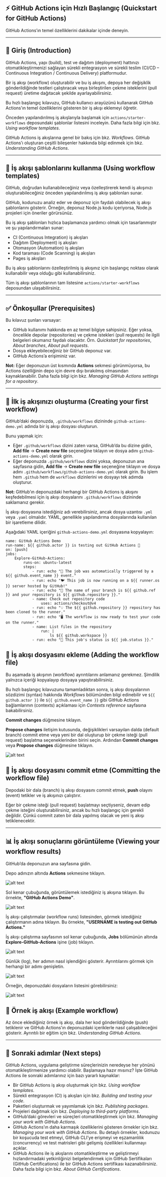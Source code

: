 ## ⚡ GitHub Actions için Hızlı Başlangıç (Quickstart for GitHub Actions)

GitHub Actions’ın temel özelliklerini dakikalar içinde deneyin.

---

## 📖 Giriş (Introduction)

GitHub Actions, yapı (build), test ve dağıtım (deployment) hattınızı otomatikleştirmenizi sağlayan sürekli entegrasyon ve sürekli teslim (CI/CD – Continuous Integration / Continuous Delivery) platformudur.

Bir iş akışı (workflow) oluşturabilir ve bu iş akışını, depoya her değişiklik gönderildiğinde testleri çalıştıracak veya birleştirilen çekme isteklerini (pull request) üretime dağıtacak şekilde ayarlayabilirsiniz.

Bu hızlı başlangıç kılavuzu, GitHub kullanıcı arayüzünü kullanarak GitHub Actions’ın temel özelliklerini gösteren bir iş akışı eklemeyi öğretir.

Önceden yapılandırılmış iş akışlarıyla başlamak için `actions/starter-workflows` deposundaki şablonlar listesini inceleyin. Daha fazla bilgi için bkz. _Using workflow templates_.

GitHub Actions iş akışlarına genel bir bakış için bkz. _Workflows_. GitHub Actions’ı oluşturan çeşitli bileşenler hakkında bilgi edinmek için bkz. _Understanding GitHub Actions_.

---

## 📝 İş akışı şablonlarını kullanma (Using workflow templates)

GitHub, doğrudan kullanabileceğiniz veya özelleştirerek kendi iş akışınızı oluşturabileceğiniz önceden yapılandırılmış iş akışı şablonları sunar.

GitHub, kodunuzu analiz eder ve deponuz için faydalı olabilecek iş akışı şablonlarını gösterir. Örneğin, deponuz Node.js kodu içeriyorsa, Node.js projeleri için öneriler görürsünüz.

Bu iş akışı şablonları hızlıca başlamanıza yardımcı olmak için tasarlanmıştır ve şu yapılandırmaları sunar:

- CI (Continuous Integration) iş akışları
- Dağıtım (Deployment) iş akışları
- Otomasyon (Automation) iş akışları
- Kod taraması (Code Scanning) iş akışları
- Pages iş akışları

Bu iş akışı şablonlarını özelleştirilmiş iş akışınız için başlangıç noktası olarak kullanabilir veya olduğu gibi kullanabilirsiniz.

Tüm iş akışı şablonlarının tam listesine `actions/starter-workflows` deposundan ulaşabilirsiniz.

---

## ✅ Önkoşullar (Prerequisites)

Bu kılavuz şunları varsayar:

- GitHub kullanımı hakkında en az temel bilgiye sahipsiniz. Eğer yoksa, öncelikle depolar (repositories) ve çekme istekleri (pull requests) ile ilgili belgeleri okumanız faydalı olacaktır. Örn. _Quickstart for repositories_, _About branches_, _About pull requests_.
- Dosya ekleyebileceğiniz bir GitHub deponuz var.
- GitHub Actions’a erişiminiz var.

**Not:** Eğer deponuzun üst kısmında **Actions** sekmesi görünmüyorsa, bu Actions özelliğinin depo için devre dışı bırakılmış olmasından kaynaklanabilir. Daha fazla bilgi için bkz. _Managing GitHub Actions settings for a repository_.

---

## 🚀 İlk iş akışınızı oluşturma (Creating your first workflow)

GitHub’daki deponuzda, `.github/workflows` dizininde `github-actions-demo.yml` adında bir iş akışı dosyası oluşturun.

Bunu yapmak için:

- Eğer `.github/workflows` dizini zaten varsa, GitHub’da bu dizine gidin, **Add file** → **Create new file** seçeneğine tıklayın ve dosya adını `github-actions-demo.yml` olarak girin.
- Eğer deponuzda `.github/workflows` dizini yoksa, deponuzun ana sayfasına gidin, **Add file** → **Create new file** seçeneğine tıklayın ve dosya adını `.github/workflows/github-actions-demo.yml` olarak girin. Bu işlem hem `.github` hem de `workflows` dizinlerini ve dosyayı tek adımda oluşturur.

**Not:** GitHub’ın deponuzdaki herhangi bir GitHub Actions iş akışını keşfedebilmesi için iş akışı dosyalarını `.github/workflows` dizininde saklamanız gerekir.

İş akışı dosyasına istediğiniz adı verebilirsiniz, ancak dosya uzantısı `.yml` veya `.yaml` olmalıdır. YAML, genellikle yapılandırma dosyalarında kullanılan bir işaretleme dilidir.

Aşağıdaki YAML içeriğini `github-actions-demo.yml` dosyasına kopyalayın:

```
name: GitHub Actions Demo
run-name: ${{ github.actor }} is testing out GitHub Actions 🚀
on: [push]
jobs:
	Explore-GitHub-Actions:
		runs-on: ubuntu-latest
		steps:
			- run: echo "🎉 The job was automatically triggered by a ${{ github.event_name }} event."
			- run: echo "🐦 This job is now running on a ${{ runner.os }} server hosted by GitHub!"
			- run: echo "🔎 The name of your branch is ${{ github.ref }} and your repository is ${{ github.repository }}."
			- name: Check out repository code
				uses: actions/checkout@v4
			- run: echo "💡 The ${{ github.repository }} repository has been cloned to the runner."
			- run: echo "🖥️ The workflow is now ready to test your code on the runner."
			- name: List files in the repository
				run: |
					ls ${{ github.workspace }}
			- run: echo "🍏 This job's status is ${{ job.status }}."

```

## 📂 İş akışı dosyasını ekleme (Adding the workflow file)

Bu aşamada iş akışının (workflow) ayrıntılarını anlamanız gerekmez. Şimdilik yalnızca içeriği kopyalayıp dosyaya yapıştırabilirsiniz.

Bu hızlı başlangıç kılavuzunu tamamladıktan sonra, iş akışı dosyalarının sözdizimi (syntax) hakkında _Workflows_ bölümünden bilgi edinebilir ve `${{ github.actor }}` ile `${{ github.event_name }}` gibi GitHub Actions bağlamlarının (contexts) açıklaması için _Contexts reference_ sayfasına bakabilirsiniz.

**Commit changes** düğmesine tıklayın.

**Propose changes** iletişim kutusunda, değişiklikleri varsayılan dalda (default branch) commit etme veya yeni bir dal oluşturup bir çekme isteği (pull request) başlatma seçeneklerinden birini seçin. Ardından **Commit changes** veya **Propose changes** düğmesine tıklayın.

![alt text](image.png)

## 🔁 İş akışı dosyasını commit etme (Committing the workflow file)

Depodaki bir dala (branch) iş akışı dosyasını commit etmek, **push** olayını (event) tetikler ve iş akışınızı çalıştırır.

Eğer bir çekme isteği (pull request) başlatmayı seçtiyseniz, devam edip çekme isteğini oluşturabilirsiniz, ancak bu hızlı başlangıç için gerekli değildir. Çünkü commit zaten bir dala yapılmış olacak ve yeni iş akışı tetiklenecektir.

---

## 📊 İş akışı sonuçlarını görüntüleme (Viewing your workflow results)

GitHub’da deponuzun ana sayfasına gidin.

Depo adınızın altında **Actions** sekmesine tıklayın.

![alt text](image-1.png)

Sol kenar çubuğunda, görüntülemek istediğiniz iş akışına tıklayın. Bu örnekte, **"GitHub Actions Demo"**.

![alt text](image-2.png)

İş akışı çalıştırmalar (workflow runs) listesinden, görmek istediğiniz çalıştırmanın adına tıklayın. Bu örnekte, **"USERNAME is testing out GitHub Actions."**

İş akışı çalıştırma sayfasının sol kenar çubuğunda, **Jobs** bölümünün altında **Explore-GitHub-Actions** işine (job) tıklayın.

![alt text](image-3.png)

Günlük (log), her adımın nasıl işlendiğini gösterir. Ayrıntılarını görmek için herhangi bir adımı genişletin.

![alt text](image-4.png)

Örneğin, deponuzdaki dosyaların listesini görebilirsiniz:

![alt text](image-5.png)

## 📎 Örnek iş akışı (Example workflow)

Az önce eklediğiniz örnek iş akışı, dala her kod gönderildiğinde (push) tetiklenir ve GitHub Actions’ın deponuzdaki içeriklerle nasıl çalışabileceğini gösterir. Ayrıntılı bir eğitim için bkz. _Understanding GitHub Actions_.

---

## 🧭 Sonraki adımlar (Next steps)

GitHub Actions, uygulama geliştirme süreçlerinizin neredeyse her yönünü otomatikleştirmenize yardımcı olabilir. Başlamaya hazır mısınız? İşte GitHub Actions ile sonraki adımlarınız için bazı yararlı kaynaklar:

- Bir GitHub Actions iş akışı oluşturmak için bkz. _Using workflow templates_.
- Sürekli entegrasyon (CI) iş akışları için bkz. _Building and testing your code_.
- Paketleri oluşturmak ve yayımlamak için bkz. _Publishing packages_.
- Projeleri dağıtmak için bkz. _Deploying to third-party platforms_.
- GitHub’daki görevleri ve süreçleri otomatikleştirmek için bkz. _Managing your work with GitHub Actions_.
- GitHub Actions’ın daha karmaşık özelliklerini gösteren örnekler için bkz. _Managing your work with GitHub Actions_. Bu detaylı örnekler, kodunuzu bir koşucuda test etmeyi, GitHub CLI’ye erişmeyi ve eşzamanlılık (concurrency) ve test matrisleri gibi gelişmiş özellikleri kullanmayı açıklar.
- GitHub Actions ile iş akışlarını otomatikleştirme ve geliştirmeyi hızlandırmadaki yetkinliğinizi belgelendirmek için GitHub Sertifikaları (GitHub Certifications) ile bir GitHub Actions sertifikası kazanabilirsiniz. Daha fazla bilgi için bkz. _About GitHub Certifications_.
